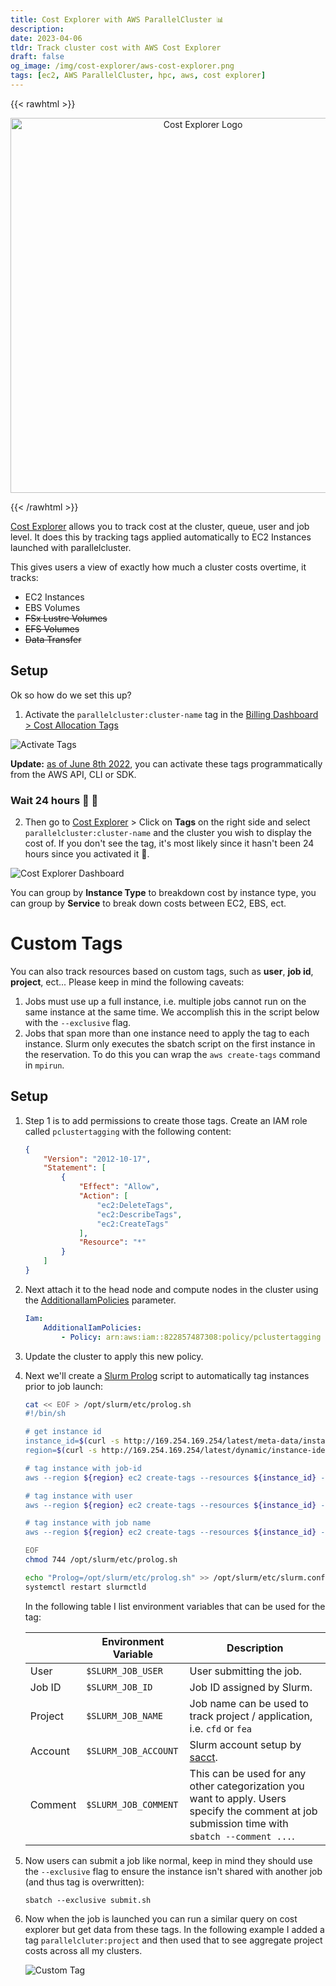 ```yaml
---
title: Cost Explorer with AWS ParallelCluster 📊
description:
date: 2023-04-06
tldr: Track cluster cost with AWS Cost Explorer
draft: false
og_image: /img/cost-explorer/aws-cost-explorer.png
tags: [ec2, AWS ParallelCluster, hpc, aws, cost explorer]
---
```


{{< rawhtml >}}
<p align="center">
    <img src='/img/cost-explorer/aws-cost-explorer.png' alt='Cost Explorer Logo' style='border: 0px; width:600px;' />
</p>
{{< /rawhtml >}}

[Cost Explorer](https://aws.amazon.com/aws-cost-management/aws-cost-explorer/) allows you to track cost at the cluster, queue, user and job level. It does this by tracking tags applied automatically to EC2 Instances launched with parallelcluster.

This gives users a view of exactly how much a cluster costs overtime, it tracks:

* EC2 Instances
* EBS Volumes
* ~~FSx Lustre Volumes~~
* ~~EFS Volumes~~
* ~~Data Transfer~~

## Setup

Ok so how do we set this up?

1. Activate the `parallelcluster:cluster-name` tag in the [Billing Dashboard > Cost Allocation Tags](https://console.aws.amazon.com/billing/home?#/tags)

![Activate Tags](/img/cost-explorer/cost-allocation-tags.png)

**Update:** [as of June 8th 2022](https://aws.amazon.com/about-aws/whats-new/2022/06/aws-cost-allocation-tag-api/), you can activate these tags programmatically from the AWS API, CLI or SDK.

### Wait 24 hours 📆 🥱

2. Then go to [Cost Explorer](https://console.aws.amazon.com/cost-management/home?#/custom?) > Click on **Tags** on the right side and select `parallelcluster:cluster-name` and the cluster you wish to display the cost of. If you don't see the tag, it's most likely since it hasn't been 24 hours since you activated it 🥱.

![Cost Explorer Dashboard](/img/cost-explorer/dashboard.png)

You can group by **Instance Type** to breakdown cost by instance type, you can group by **Service** to break down costs between EC2, EBS, ect.

# Custom Tags

You can also track resources based on custom tags, such as **user**, **job id**, **project**, ect... Please keep in mind the following caveats:

1. Jobs must use up a full instance, i.e. multiple jobs cannot run on the same instance at the same time. We accomplish this in the script below with the `--exclusive` flag.
2. Jobs that span more than one instance need to apply the tag to each instance. Slurm only executes the sbatch script on the first instance in the reservation. To do this you can wrap the `aws create-tags` command in `mpirun`.

## Setup

1. Step 1 is to add permissions to create those tags. Create an IAM role called `pclustertagging` with the following content:

    ```json
    {
        "Version": "2012-10-17",
        "Statement": [
            {
                "Effect": "Allow",
                "Action": [
                    "ec2:DeleteTags",
                    "ec2:DescribeTags",
                    "ec2:CreateTags"
                ],
                "Resource": "*"
            }
        ]
    }
    ```

2. Next attach it to the head node and compute nodes in the cluster using the [AdditionalIamPolicies](https://docs.aws.amazon.com/parallelcluster/latest/ug/Scheduling-v3.html#yaml-Scheduling-SlurmQueues-Iam-AdditionalIamPolicies) parameter.

    ```yaml
    Iam:
        AdditionalIamPolicies:
            - Policy: arn:aws:iam::822857487308:policy/pclustertagging
    ```
3. Update the cluster to apply this new policy.
4. Next we'll create a [Slurm Prolog](https://slurm.schedmd.com/prolog_epilog.html) script to automatically tag instances prior to job launch:

    ```bash
    cat << EOF > /opt/slurm/etc/prolog.sh
    #!/bin/sh

    # get instance id
    instance_id=$(curl -s http://169.254.169.254/latest/meta-data/instance-id)
    region=$(curl -s http://169.254.169.254/latest/dynamic/instance-identity/document | )

    # tag instance with job-id
    aws --region ${region} ec2 create-tags --resources ${instance_id} --tags Key=parallelcluster:job-id,Value=${SLURM_JOB_ID}

    # tag instance with user
    aws --region ${region} ec2 create-tags --resources ${instance_id} --tags Key=parallelcluster:user,Value=${SLURM_JOB_USER}

    # tag instance with job name
    aws --region ${region} ec2 create-tags --resources ${instance_id} --tags Key=parallelcluster:job-name,Value=${SLURM_JOB_NAME}

    EOF
    chmod 744 /opt/slurm/etc/prolog.sh

    echo "Prolog=/opt/slurm/etc/prolog.sh" >> /opt/slurm/etc/slurm.conf
    systemctl restart slurmctld
    ```

    In the following table I list environment variables that can be used for the tag:

    |         | **Environment Variable** | **Description**                                                          |
    |---------|---------------------------|--------------------------------------------------------------------------|
    | User    | `$SLURM_JOB_USER`         | User submitting the job.                                                 |
    | Job ID  | `$SLURM_JOB_ID`           | Job ID assigned by Slurm.                                                |
    | Project | `$SLURM_JOB_NAME`         | Job name can be used to track project / application, i.e. `cfd` or `fea` |
    | Account | `$SLURM_JOB_ACCOUNT`         | Slurm account setup by [sacct](https://slurm.schedmd.com/sacct.html). |
    | Comment | `$SLURM_JOB_COMMENT`         | This can be used for any other categorization you want to apply. Users specify the comment at job submission time with `sbatch --comment ...`. |

5. Now users can submit a job like normal, keep in mind they should use the `--exclusive` flag to ensure the instance isn't shared with another job (and thus tag is overwritten):

    ```
    sbatch --exclusive submit.sh
    ```

4. Now when the job is launched you can run a similar query on cost explorer but get data from these tags. In the following example I added a tag `parallelcluter:project` and then used that to see aggregate project costs across all my clusters.

    ![Custom Tag](/img/cost-explorer/custom-tag.png)